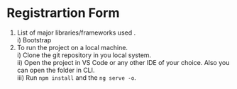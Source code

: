 # Registrartion Form

1. List of major libraries/frameworks used .<br>
   i) Bootstrap <br>
2. To run the project on a local machine. <br>
   i) Clone the git repository in you local system. <br>
   ii) Open the project in VS Code or any other IDE of your choice. Also you can open the folder in CLI.<br>
   iii) Run `npm install` and the `ng serve -o`.
